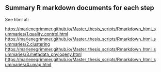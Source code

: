 ## Summary R markdown documents for each step

See html at:

https://marlenegrimmer.github.io/Master_thesis_scripts/Rmarkdown_html_summaries/1.quality_control.html
https://marlenegrimmer.github.io/Master_thesis_scripts/Rmarkdown_html_summaries/2.clustering
https://marlenegrimmer.github.io/Master_thesis_scripts/Rmarkdown_html_summaries/3.metadata_phylogeny.html
https://marlenegrimmer.github.io/Master_thesis_scripts/Rmarkdown_html_summaries/4.umap.html
